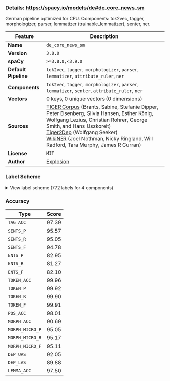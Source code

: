 ### Details: https://spacy.io/models/de#de_core_news_sm

German pipeline optimized for CPU. Components: tok2vec, tagger, morphologizer, parser, lemmatizer (trainable_lemmatizer), senter, ner.

| Feature | Description |
| --- | --- |
| **Name** | `de_core_news_sm` |
| **Version** | `3.8.0` |
| **spaCy** | `>=3.8.0,<3.9.0` |
| **Default Pipeline** | `tok2vec`, `tagger`, `morphologizer`, `parser`, `lemmatizer`, `attribute_ruler`, `ner` |
| **Components** | `tok2vec`, `tagger`, `morphologizer`, `parser`, `lemmatizer`, `senter`, `attribute_ruler`, `ner` |
| **Vectors** | 0 keys, 0 unique vectors (0 dimensions) |
| **Sources** | [TIGER Corpus](https://www.ims.uni-stuttgart.de/forschung/ressourcen/korpora/tiger.html) (Brants, Sabine, Stefanie Dipper, Peter Eisenberg, Silvia Hansen, Esther König, Wolfgang Lezius, Christian Rohrer, George Smith, and Hans Uszkoreit)<br />[Tiger2Dep](https://www.ims.uni-stuttgart.de/forschung/ressourcen/werkzeuge/tiger2dep/) (Wolfgang Seeker)<br />[WikiNER](https://figshare.com/articles/Learning_multilingual_named_entity_recognition_from_Wikipedia/5462500) (Joel Nothman, Nicky Ringland, Will Radford, Tara Murphy, James R Curran) |
| **License** | `MIT` |
| **Author** | [Explosion](https://explosion.ai) |

### Label Scheme

<details>

<summary>View label scheme (772 labels for 4 components)</summary>

| Component | Labels |
| --- | --- |
| **`tagger`** | `$(`, `$,`, `$.`, `ADJA`, `ADJD`, `ADV`, `APPO`, `APPR`, `APPRART`, `APZR`, `ART`, `CARD`, `FM`, `ITJ`, `KOKOM`, `KON`, `KOUI`, `KOUS`, `NE`, `NN`, `NNE`, `PDAT`, `PDS`, `PIAT`, `PIS`, `PPER`, `PPOSAT`, `PPOSS`, `PRELAT`, `PRELS`, `PRF`, `PROAV`, `PTKA`, `PTKANT`, `PTKNEG`, `PTKVZ`, `PTKZU`, `PWAT`, `PWAV`, `PWS`, `TRUNC`, `VAFIN`, `VAIMP`, `VAINF`, `VAPP`, `VMFIN`, `VMINF`, `VMPP`, `VVFIN`, `VVIMP`, `VVINF`, `VVIZU`, `VVPP`, `XY`, `_SP` |
| **`morphologizer`** | `POS=PUNCT`, `Case=Nom\|Gender=Masc\|Number=Sing\|POS=PROPN`, `Mood=Sub\|Number=Sing\|POS=AUX\|Person=3\|Tense=Past\|VerbForm=Fin`, `POS=ADV`, `Case=Nom\|Definite=Ind\|Gender=Masc\|Number=Sing\|POS=DET\|PronType=Art`, `Case=Nom\|Degree=Pos\|Gender=Masc\|Number=Sing\|POS=ADJ`, `Case=Nom\|Gender=Masc\|Number=Sing\|POS=NOUN`, `Case=Nom\|Gender=Masc\|Number=Plur\|POS=NOUN`, `Mood=Ind\|Number=Plur\|POS=VERB\|Person=3\|Tense=Pres\|VerbForm=Fin`, `Case=Acc\|Definite=Def\|Gender=Masc\|Number=Sing\|POS=DET\|PronType=Art`, `Case=Acc\|Gender=Masc\|Number=Sing\|POS=NOUN`, `POS=ADP`, `Mood=Ind\|Number=Sing\|POS=VERB\|Person=3\|Tense=Pres\|VerbForm=Fin`, `Case=Acc\|Degree=Pos\|Gender=Fem\|Number=Sing\|POS=ADJ`, `Case=Acc\|Gender=Fem\|Number=Sing\|POS=NOUN`, `Case=Acc\|Gender=Fem\|Number=Sing\|POS=DET\|Poss=Yes\|PronType=Prs`, `Case=Nom\|Definite=Def\|Gender=Masc\|Number=Sing\|POS=DET\|PronType=Art`, `Mood=Ind\|Number=Sing\|POS=AUX\|Person=3\|Tense=Pres\|VerbForm=Fin`, `Case=Acc\|Definite=Def\|Gender=Neut\|Number=Sing\|POS=DET\|PronType=Art`, `Case=Acc\|Degree=Pos\|Gender=Neut\|Number=Sing\|POS=ADJ`, `Case=Acc\|Gender=Neut\|Number=Sing\|POS=NOUN`, `Case=Dat\|Gender=Neut\|Number=Sing\|POS=PROPN`, `POS=VERB\|VerbForm=Part`, `Case=Dat\|Gender=Fem\|Number=Plur\|POS=NOUN`, `Foreign=Yes\|POS=X`, `Degree=Pos\|POS=ADV`, `Case=Dat\|Gender=Neut\|Number=Sing\|POS=ADP`, `Case=Dat\|Gender=Neut\|Number=Sing\|POS=NOUN`, `Case=Dat\|Degree=Pos\|Gender=Neut\|Number=Sing\|POS=ADJ`, `Case=Dat\|Definite=Def\|Gender=Masc\|Number=Sing\|POS=DET\|PronType=Art`, `Case=Dat\|Degree=Pos\|Gender=Masc\|Number=Sing\|POS=ADJ`, `Case=Dat\|Gender=Masc\|Number=Sing\|POS=NOUN`, `POS=CCONJ`, `POS=SCONJ`, `Case=Acc\|Definite=Ind\|Gender=Neut\|Number=Sing\|POS=DET\|PronType=Art`, `POS=VERB\|VerbForm=Inf`, `Mood=Ind\|Number=Plur\|POS=AUX\|Person=3\|Tense=Pres\|VerbForm=Fin`, `Case=Nom\|Gender=Masc\|Number=Plur\|POS=DET\|Poss=Yes\|PronType=Prs`, `Case=Nom\|Gender=Fem\|Number=Plur\|POS=DET\|PronType=Dem`, `Case=Nom\|Gender=Fem\|Number=Plur\|POS=NOUN`, `Case=Acc\|Definite=Def\|Gender=Fem\|Number=Sing\|POS=DET\|PronType=Art`, `Case=Acc\|Degree=Sup\|Gender=Fem\|Number=Sing\|POS=ADJ`, `Case=Gen\|Definite=Def\|Gender=Fem\|Number=Sing\|POS=DET\|PronType=Art`, `Case=Gen\|Gender=Fem\|Number=Sing\|POS=NOUN`, `Case=Dat\|Gender=Fem\|Number=Sing\|POS=DET\|Poss=Yes\|PronType=Prs`, `Case=Dat\|Gender=Fem\|Number=Sing\|POS=NOUN`, `POS=PART`, `Case=Nom\|Gender=Masc\|Number=Plur\|POS=DET\|PronType=Ind`, `Case=Nom\|Definite=Def\|Gender=Masc\|Number=Plur\|POS=DET\|PronType=Art`, `Case=Dat\|Definite=Def\|Number=Plur\|POS=DET\|PronType=Art`, `Case=Dat\|Number=Plur\|POS=PROPN`, `POS=PRON\|PronType=Ind`, `Case=Dat\|Number=Plur\|POS=PRON\|Person=3\|PronType=Prs\|Reflex=Yes`, `Case=Acc\|Definite=Ind\|Gender=Masc\|Number=Sing\|POS=DET\|PronType=Art`, `Case=Acc\|Gender=Masc\|Number=Sing\|POS=PROPN`, `Case=Dat\|Definite=Ind\|Gender=Fem\|Number=Sing\|POS=DET\|PronType=Art`, `Case=Gen\|Definite=Def\|Gender=Neut\|Number=Sing\|POS=DET\|PronType=Art`, `Case=Gen\|Gender=Neut\|Number=Sing\|POS=NOUN`, `Case=Nom\|Number=Sing\|POS=PROPN`, `Case=Dat\|Definite=Def\|Gender=Masc\|Number=Plur\|POS=DET\|PronType=Art`, `Case=Dat\|Gender=Masc\|Number=Plur\|POS=NOUN`, `POS=NUM`, `Case=Dat\|Gender=Neut\|Number=Plur\|POS=NOUN`, `Mood=Ind\|Number=Plur\|POS=VERB\|Person=3\|Tense=Past\|VerbForm=Fin`, `Case=Dat\|Gender=Masc\|Number=Sing\|POS=ADP`, `Gender=Neut\|POS=NOUN`, `Case=Acc\|Number=Sing\|POS=PROPN`, `Case=Acc\|Number=Plur\|POS=PRON\|Person=3\|PronType=Prs\|Reflex=Yes`, `Case=Nom\|Definite=Def\|Gender=Fem\|Number=Sing\|POS=DET\|PronType=Art`, `Case=Nom\|Gender=Fem\|Number=Sing\|POS=NOUN`, `Case=Gen\|Definite=Def\|Number=Plur\|POS=DET\|PronType=Art`, `Case=Acc\|Gender=Fem\|Number=Plur\|POS=NOUN`, `Mood=Sub\|Number=Sing\|POS=VERB\|Person=3\|Tense=Pres\|VerbForm=Fin`, `Case=Nom\|Gender=Masc\|Number=Sing\|POS=PRON\|Person=3\|PronType=Prs`, `Case=Gen\|Definite=Def\|Gender=Masc\|Number=Sing\|POS=DET\|PronType=Art`, `Case=Gen\|Gender=Masc\|Number=Sing\|POS=NOUN`, `Case=Nom\|Definite=Def\|Number=Plur\|POS=DET\|PronType=Art`, `Case=Nom\|Number=Plur\|POS=NOUN`, `Case=Acc\|Gender=Masc\|Number=Sing\|POS=DET\|Poss=Yes\|PronType=Prs`, `Case=Dat\|Definite=Def\|Gender=Neut\|Number=Sing\|POS=DET\|PronType=Art`, `Case=Nom\|Number=Plur\|POS=PRON\|PronType=Ind`, `Case=Dat\|Gender=Masc\|Number=Sing\|POS=DET\|Poss=Yes\|PronType=Prs`, `Case=Acc\|Definite=Ind\|Gender=Fem\|Number=Sing\|POS=DET\|PronType=Art`, `POS=PROPN`, `Case=Nom\|Number=Sing\|POS=PRON\|Person=1\|PronType=Prs`, `Mood=Ind\|Number=Sing\|POS=VERB\|Person=1\|Tense=Pres\|VerbForm=Fin`, `POS=INTJ`, `Case=Nom\|Gender=Neut\|Number=Sing\|POS=PRON\|PronType=Dem`, `Case=Nom\|Gender=Neut\|Number=Sing\|POS=DET\|Poss=Yes\|PronType=Prs`, `Case=Nom\|Gender=Neut\|Number=Sing\|POS=NOUN`, `Case=Acc\|Number=Sing\|POS=PRON\|Person=3\|PronType=Prs\|Reflex=Yes`, `Case=Nom\|Gender=Neut\|Number=Sing\|POS=PRON\|Person=3\|PronType=Prs`, `Mood=Sub\|Number=Sing\|POS=AUX\|Person=3\|Tense=Pres\|VerbForm=Fin`, `Case=Nom\|Gender=Masc\|Number=Sing\|POS=PRON\|PronType=Rel`, `Case=Acc\|Gender=Masc\|Number=Sing\|POS=PRON\|PronType=Ind`, `Case=Nom\|Definite=Ind\|Gender=Fem\|Number=Sing\|POS=DET\|PronType=Art`, `Case=Nom\|Degree=Pos\|Gender=Fem\|Number=Sing\|POS=ADJ`, `Case=Dat\|Degree=Pos\|Gender=Fem\|Number=Plur\|POS=ADJ`, `Case=Acc\|Gender=Masc\|Number=Plur\|POS=DET\|PronType=Ind`, `Case=Acc\|Gender=Masc\|Number=Plur\|POS=NOUN`, `Case=Nom\|Gender=Masc\|Number=Plur\|POS=PRON\|PronType=Rel`, `Case=Nom\|Gender=Masc\|Number=Sing\|POS=PRON\|PronType=Ind`, `Case=Dat\|Gender=Masc\|Number=Plur\|POS=PRON\|Person=3\|PronType=Prs`, `Case=Nom\|Gender=Neut\|Number=Plur\|POS=NOUN`, `Case=Acc\|Gender=Neut\|Number=Plur\|POS=PRON\|PronType=Rel`, `Case=Dat\|Number=Plur\|POS=PRON\|Person=3\|PronType=Prs`, `Case=Dat\|Gender=Masc\|Number=Sing\|POS=PRON\|PronType=Rel`, `Gender=Masc\|POS=NOUN`, `Mood=Ind\|Number=Sing\|POS=VERB\|Person=3\|Tense=Past\|VerbForm=Fin`, `Case=Nom\|Definite=Def\|Gender=Fem\|Number=Plur\|POS=DET\|PronType=Art`, `Case=Nom\|Gender=Fem\|Number=Sing\|POS=DET\|PronType=Int`, `Case=Gen\|Gender=Masc\|Number=Sing\|POS=PROPN`, `POS=SCONJ\|PronType=Int`, `Case=Acc\|Gender=Fem\|Number=Plur\|POS=DET\|Poss=Yes\|PronType=Prs`, `Case=Dat\|Degree=Pos\|Gender=Masc\|Number=Plur\|POS=ADJ`, `Case=Nom\|Number=Sing\|POS=PRON\|PronType=Ind`, `Case=Gen\|Definite=Def\|Gender=Fem\|Number=Plur\|POS=DET\|PronType=Art`, `Case=Gen\|Gender=Fem\|Number=Plur\|POS=NOUN`, `Case=Dat\|Gender=Masc\|Number=Sing\|POS=PRON\|Person=3\|PronType=Prs`, `Case=Dat\|Definite=Def\|Gender=Fem\|Number=Sing\|POS=DET\|PronType=Art`, `Case=Nom\|Gender=Masc\|Number=Sing\|POS=DET\|PronType=Ind`, `Case=Dat\|Degree=Pos\|Gender=Fem\|Number=Sing\|POS=ADJ`, `Case=Acc\|Gender=Neut\|Number=Sing\|POS=DET\|Poss=Yes\|PronType=Prs`, `Case=Dat\|Gender=Neut\|Number=Sing\|POS=PRON\|PronType=Ind`, `Case=Dat\|Degree=Cmp\|Gender=Fem\|Number=Plur\|POS=ADJ`, `Case=Nom\|Degree=Pos\|Gender=Masc\|Number=Plur\|POS=ADJ`, `Gender=Neut\|POS=PRON\|PronType=Ind`, `Case=Acc\|Gender=Masc\|Number=Sing\|POS=PRON\|Person=3\|PronType=Prs`, `Case=Dat\|Number=Plur\|POS=DET\|Poss=Yes\|PronType=Prs`, `Case=Dat\|Number=Plur\|POS=NOUN`, `Case=Dat\|Gender=Masc\|Number=Sing\|POS=PRON\|PronType=Ind`, `Case=Nom\|Gender=Fem\|Number=Sing\|POS=DET\|Poss=Yes\|PronType=Prs`, `Case=Dat\|Gender=Masc\|Number=Sing\|POS=PROPN`, `Case=Gen\|Gender=Masc\|Number=Sing\|POS=PRON\|PronType=Dem`, `Case=Dat\|Gender=Fem\|Number=Sing\|POS=ADP`, `Case=Acc\|Gender=Fem\|Number=Plur\|POS=DET\|PronType=Int`, `Case=Gen\|Number=Plur\|POS=PROPN`, `Case=Acc\|Gender=Fem\|Number=Plur\|POS=DET\|PronType=Dem`, `Case=Acc\|Gender=Neut\|Number=Plur\|POS=NOUN`, `Case=Acc\|Degree=Pos\|Gender=Masc\|Number=Sing\|POS=ADJ`, `Case=Nom\|Definite=Def\|Gender=Neut\|Number=Plur\|POS=DET\|PronType=Art`, `Case=Gen\|Gender=Neut\|Number=Sing\|POS=DET\|Poss=Yes\|PronType=Prs`, `Degree=Cmp\|POS=ADV`, `Case=Nom\|Gender=Neut\|Number=Plur\|POS=PRON\|PronType=Dem`, `Case=Gen\|Definite=Ind\|Gender=Neut\|Number=Sing\|POS=DET\|PronType=Art`, `Case=Acc\|Gender=Neut\|Number=Sing\|POS=ADP`, `Case=Dat\|Number=Plur\|POS=PRON\|Person=1\|PronType=Prs`, `Case=Acc\|Gender=Neut\|Number=Sing\|POS=PRON\|PronType=Int`, `Case=Dat\|Definite=Ind\|Gender=Neut\|Number=Sing\|POS=DET\|PronType=Art`, `Mood=Ind\|Number=Plur\|POS=AUX\|Person=3\|Tense=Past\|VerbForm=Fin`, `Case=Gen\|Definite=Def\|Gender=Masc\|Number=Plur\|POS=DET\|PronType=Art`, `Case=Gen\|Gender=Masc\|Number=Plur\|POS=NOUN`, `Case=Acc\|Gender=Neut\|Number=Sing\|POS=PRON\|Person=3\|PronType=Prs`, `Case=Acc\|Degree=Sup\|Gender=Masc\|Number=Sing\|POS=ADJ`, `Case=Nom\|Number=Plur\|POS=PRON\|Person=3\|PronType=Prs`, `Case=Gen\|Gender=Masc\|Number=Plur\|POS=DET\|Poss=Yes\|PronType=Prs`, `Mood=Ind\|Number=Sing\|POS=AUX\|Person=3\|Tense=Past\|VerbForm=Fin`, `Case=Gen\|Number=Sing\|POS=PROPN`, `Case=Nom\|Definite=Def\|Gender=Neut\|Number=Sing\|POS=DET\|PronType=Art`, `Case=Nom\|Degree=Pos\|Gender=Neut\|Number=Sing\|POS=ADJ`, `Case=Dat\|Gender=Fem\|Number=Plur\|POS=PRON\|PronType=Rel`, `Case=Acc\|Degree=Pos\|Gender=Masc\|Number=Plur\|POS=ADJ`, `Case=Nom\|Gender=Fem\|Number=Plur\|POS=DET\|PronType=Ind`, `Case=Gen\|Gender=Neut\|Number=Sing\|POS=PROPN`, `Case=Gen\|Gender=Masc\|Number=Sing\|POS=DET\|PronType=Rel`, `Case=Nom\|Gender=Neut\|Number=Sing\|POS=PRON\|PronType=Int`, `Case=Acc\|Gender=Neut\|Number=Sing\|POS=DET\|PronType=Ind`, `Case=Gen\|Definite=Ind\|Gender=Masc\|Number=Sing\|POS=DET\|PronType=Art`, `POS=X`, `Case=Dat\|Degree=Sup\|Gender=Fem\|Number=Sing\|POS=ADJ`, `Case=Gen\|Number=Plur\|POS=NOUN`, `Case=Gen\|Degree=Pos\|Gender=Masc\|Number=Sing\|POS=ADJ`, `Case=Gen\|Number=Plur\|POS=DET\|Poss=Yes\|PronType=Prs`, `Case=Acc\|Number=Plur\|POS=PRON\|PronType=Rel`, `Case=Nom\|Degree=Pos\|Gender=Fem\|Number=Plur\|POS=ADJ`, `Case=Gen\|Degree=Pos\|Gender=Fem\|Number=Sing\|POS=ADJ`, `Case=Gen\|Definite=Def\|Gender=Neut\|Number=Plur\|POS=DET\|PronType=Art`, `Case=Gen\|Degree=Pos\|Gender=Neut\|Number=Plur\|POS=ADJ`, `Case=Gen\|Gender=Neut\|Number=Plur\|POS=NOUN`, `Case=Nom\|Gender=Fem\|Number=Plur\|POS=PRON\|PronType=Ind`, `Mood=Sub\|Number=Plur\|POS=AUX\|Person=3\|Tense=Past\|VerbForm=Fin`, `Case=Nom\|Degree=Pos\|Number=Plur\|POS=ADJ`, `Case=Nom\|Number=Plur\|POS=PRON\|PronType=Rel`, `Case=Nom\|Gender=Fem\|Number=Sing\|POS=PRON\|PronType=Rel`, `Case=Acc\|Degree=Pos\|Gender=Neut\|Number=Plur\|POS=ADJ`, `Case=Dat\|Degree=Pos\|Gender=Neut\|Number=Plur\|POS=ADJ`, `Case=Acc\|Definite=Def\|Gender=Neut\|Number=Plur\|POS=DET\|PronType=Art`, `Case=Acc\|Degree=Sup\|Gender=Neut\|Number=Plur\|POS=ADJ`, `Case=Nom\|Degree=Sup\|Gender=Masc\|Number=Sing\|POS=ADJ`, `POS=SPACE`, `Case=Nom\|Gender=Fem\|Number=Plur\|POS=PRON\|PronType=Rel`, `POS=DET\|PronType=Ind`, `Case=Gen\|Degree=Pos\|Gender=Fem\|Number=Plur\|POS=ADJ`, `Case=Nom\|Gender=Masc\|Number=Plur\|POS=PRON\|Person=3\|PronType=Prs`, `Case=Acc\|Gender=Masc\|Number=Sing\|POS=DET\|PronType=Dem`, `Case=Dat\|Gender=Fem\|Number=Plur\|POS=DET\|Poss=Yes\|PronType=Prs`, `Case=Acc\|Gender=Neut\|Number=Sing\|POS=PROPN`, `Case=Nom\|Gender=Fem\|Number=Sing\|POS=PROPN`, `Case=Acc\|Definite=Def\|Gender=Masc\|Number=Plur\|POS=DET\|PronType=Art`, `Case=Dat\|Definite=Def\|Gender=Neut\|Number=Plur\|POS=DET\|PronType=Art`, `Case=Nom\|Gender=Neut\|Number=Plur\|POS=DET\|PronType=Ind`, `Case=Dat\|Number=Sing\|POS=DET\|Poss=Yes\|PronType=Prs`, `Case=Dat\|Number=Sing\|POS=NOUN`, `Case=Nom\|Definite=Ind\|Gender=Neut\|Number=Sing\|POS=DET\|PronType=Art`, `Degree=Pos\|POS=ADJ`, `Case=Acc\|Gender=Fem\|Number=Sing\|POS=PROPN`, `Case=Acc\|Degree=Pos\|Number=Plur\|POS=ADJ`, `Case=Acc\|Number=Plur\|POS=NOUN`, `Case=Dat\|Number=Plur\|POS=PRON\|PronType=Rel`, `Case=Acc\|Gender=Neut\|Number=Sing\|POS=PRON\|PronType=Dem`, `Mood=Sub\|Number=Sing\|POS=VERB\|Person=1\|Tense=Past\|VerbForm=Fin`, `Case=Acc\|Number=Plur\|POS=PRON\|Person=3\|PronType=Prs`, `Case=Nom\|Degree=Pos\|Gender=Neut\|Number=Plur\|POS=ADJ`, `Case=Acc\|Gender=Neut\|Number=Sing\|POS=PRON\|PronType=Rel`, `Case=Nom\|Gender=Neut\|Number=Plur\|POS=PRON\|PronType=Rel`, `POS=AUX\|VerbForm=Inf`, `Case=Acc\|Gender=Neut\|Number=Plur\|POS=DET\|PronType=Dem`, `Case=Nom\|Gender=Fem\|Number=Sing\|POS=PRON\|Person=3\|PronType=Prs`, `Mood=Ind\|Number=Plur\|POS=VERB\|Person=1\|Tense=Pres\|VerbForm=Fin`, `Case=Nom\|Number=Plur\|POS=PRON\|Person=1\|PronType=Prs`, `Case=Acc\|Gender=Fem\|Number=Plur\|POS=DET\|PronType=Ind`, `Case=Nom\|Gender=Fem\|Number=Plur\|POS=PRON\|Person=3\|PronType=Prs`, `Case=Acc\|POS=PRON\|Person=3\|PronType=Prs`, `Case=Gen\|Gender=Fem\|Number=Sing\|POS=DET\|Poss=Yes\|PronType=Prs`, `Case=Acc\|Definite=Def\|Gender=Fem\|Number=Plur\|POS=DET\|PronType=Art`, `Case=Dat\|Gender=Fem\|Number=Sing\|POS=PROPN`, `Case=Gen\|Degree=Pos\|Gender=Neut\|Number=Sing\|POS=ADJ`, `Case=Acc\|Gender=Fem\|Number=Sing\|POS=DET\|PronType=Ind`, `Case=Acc\|Degree=Pos\|Gender=Fem\|Number=Plur\|POS=ADJ`, `Case=Nom\|Gender=Neut\|Number=Sing\|POS=PRON\|PronType=Rel`, `Case=Gen\|Definite=Ind\|Gender=Fem\|Number=Sing\|POS=DET\|PronType=Art`, `Case=Nom\|Gender=Fem\|Number=Sing\|POS=DET\|PronType=Dem`, `Case=Dat\|Gender=Neut\|Number=Sing\|POS=DET\|Poss=Yes\|PronType=Prs`, `Mood=Sub\|Number=Plur\|POS=AUX\|Person=3\|Tense=Pres\|VerbForm=Fin`, `POS=ADV\|PronType=Int`, `Case=Nom\|Gender=Masc\|Number=Sing\|POS=PRON\|PronType=Int`, `Case=Dat\|Gender=Masc\|Number=Sing\|POS=PRON\|PronType=Int`, `POS=AUX\|VerbForm=Part`, `Case=Dat\|Gender=Neut\|Number=Plur\|POS=DET\|PronType=Ind`, `Case=Dat\|Number=Plur\|POS=PRON\|PronType=Ind`, `Case=Nom\|Number=Plur\|POS=DET\|PronType=Dem`, `Case=Dat\|Gender=Neut\|Number=Sing\|POS=DET\|PronType=Dem`, `Case=Dat\|Definite=Def\|Gender=Fem\|Number=Plur\|POS=DET\|PronType=Art`, `Case=Gen\|Gender=Fem\|Number=Sing\|POS=PROPN`, `Case=Dat\|Number=Sing\|POS=PRON\|Person=3\|PronType=Prs\|Reflex=Yes`, `Case=Acc\|Number=Plur\|POS=PRON\|Person=1\|PronType=Prs`, `Case=Acc\|Degree=Cmp\|Gender=Fem\|Number=Sing\|POS=ADJ`, `Case=Gen\|Gender=Masc\|Number=Sing\|POS=DET\|PronType=Dem`, `Mood=Ind\|Number=Plur\|POS=AUX\|Person=1\|Tense=Pres\|VerbForm=Fin`, `Case=Dat\|Gender=Fem\|Number=Plur\|POS=DET\|PronType=Dem`, `Case=Nom\|Gender=Neut\|Number=Sing\|POS=DET\|PronType=Ind`, `Case=Dat\|Number=Sing\|POS=PRON\|Person=1\|PronType=Prs\|Reflex=Yes`, `Case=Acc\|Number=Sing\|POS=PRON\|Person=1\|PronType=Prs`, `Case=Dat\|Degree=Pos\|Number=Plur\|POS=ADJ`, `Case=Dat\|Number=Sing\|POS=PRON\|Person=1\|PronType=Prs`, `Case=Nom\|Gender=Neut\|Number=Sing\|POS=PRON\|PronType=Ind`, `Case=Nom\|Gender=Neut\|Number=Sing\|POS=PROPN`, `Case=Nom\|Number=Plur\|POS=DET\|PronType=Ind`, `Degree=Sup\|POS=ADV`, `Case=Dat\|Gender=Masc\|Number=Plur\|POS=PRON\|PronType=Rel`, `Case=Nom\|Gender=Fem\|Number=Sing\|POS=PRON\|PronType=Ind`, `Case=Acc\|Gender=Fem\|Number=Plur\|POS=PRON\|PronType=Rel`, `Case=Nom\|Number=Sing\|POS=NOUN`, `Case=Acc\|Definite=Def\|Number=Plur\|POS=DET\|PronType=Art`, `Case=Gen\|Number=Sing\|POS=NOUN`, `Case=Nom\|Gender=Fem\|Number=Sing\|POS=DET\|PronType=Ind`, `Case=Nom\|Degree=Cmp\|Gender=Fem\|Number=Sing\|POS=ADJ`, `Case=Dat\|Gender=Fem\|Number=Sing\|POS=PRON\|Person=3\|PronType=Prs`, `Case=Acc\|Gender=Masc\|Number=Plur\|POS=DET\|Poss=Yes\|PronType=Prs`, `Case=Gen\|Degree=Cmp\|Gender=Masc\|Number=Sing\|POS=ADJ`, `Case=Nom\|Number=Plur\|POS=PRON\|PronType=Dem`, `Case=Nom\|Gender=Fem\|Number=Sing\|POS=PRON\|PronType=Dem`, `Case=Acc\|Gender=Masc\|Number=Sing\|POS=DET\|PronType=Ind`, `Case=Acc\|Number=Plur\|POS=PRON\|PronType=Ind`, `Case=Dat\|Number=Plur\|POS=DET\|PronType=Ind`, `Mood=Sub\|Number=Sing\|POS=VERB\|Person=3\|Tense=Past\|VerbForm=Fin`, `Case=Dat\|Gender=Neut\|Number=Sing\|POS=PRON\|PronType=Rel`, `Definite=Ind\|Gender=Neut\|Number=Sing\|POS=DET\|PronType=Art`, `Case=Dat\|Gender=Neut\|Number=Plur\|POS=DET\|Poss=Yes\|PronType=Prs`, `Case=Dat\|Gender=Fem\|Number=Sing\|POS=DET\|PronType=Ind`, `Case=Acc\|Degree=Cmp\|Gender=Masc\|Number=Plur\|POS=ADJ`, `Gender=Fem\|POS=NOUN`, `Case=Gen\|Degree=Sup\|Gender=Fem\|Number=Plur\|POS=ADJ`, `Case=Dat\|Degree=Cmp\|Gender=Fem\|Number=Sing\|POS=ADJ`, `Case=Dat\|Definite=Ind\|Gender=Masc\|Number=Sing\|POS=DET\|PronType=Art`, `Case=Nom\|Gender=Masc\|Number=Sing\|POS=DET\|Poss=Yes\|PronType=Prs`, `Case=Dat\|Degree=Sup\|Gender=Masc\|Number=Sing\|POS=ADJ`, `Case=Gen\|Gender=Masc\|Number=Plur\|POS=DET\|PronType=Dem`, `Case=Gen\|Gender=Fem\|Number=Sing\|POS=DET\|PronType=Ind`, `Case=Acc\|Gender=Neut\|Number=Plur\|POS=DET\|PronType=Ind`, `Case=Nom\|Gender=Masc\|Number=Plur\|POS=PRON\|PronType=Dem`, `Case=Gen\|Gender=Neut\|Number=Plur\|POS=DET\|PronType=Ind`, `Case=Nom\|Degree=Sup\|Gender=Masc\|Number=Plur\|POS=ADJ`, `Case=Acc\|Gender=Fem\|Number=Sing\|POS=PRON\|PronType=Rel`, `Case=Nom\|Degree=Cmp\|Number=Plur\|POS=ADJ`, `Case=Gen\|Gender=Fem\|Number=Sing\|POS=DET\|PronType=Rel`, `Case=Dat\|Gender=Fem\|Number=Plur\|POS=PROPN`, `Case=Dat\|Number=Sing\|POS=PROPN`, `Case=Gen\|Degree=Pos\|Gender=Masc\|Number=Plur\|POS=ADJ`, `Case=Dat\|Gender=Masc\|Number=Plur\|POS=DET\|PronType=Ind`, `Case=Dat\|Gender=Masc\|Number=Sing\|POS=DET\|PronType=Dem`, `Case=Dat\|Gender=Neut\|Number=Plur\|POS=PRON\|PronType=Rel`, `Case=Nom\|Gender=Neut\|Number=Sing\|POS=DET\|PronType=Dem`, `Case=Acc\|Gender=Neut\|Number=Sing\|POS=PRON\|PronType=Ind`, `Case=Nom\|Number=Plur\|POS=PROPN`, `Mood=Sub\|Number=Plur\|POS=VERB\|Person=3\|Tense=Past\|VerbForm=Fin`, `Case=Acc\|Number=Plur\|POS=PRON\|Person=1\|PronType=Prs\|Reflex=Yes`, `Case=Gen\|Gender=Fem\|Number=Plur\|POS=PRON\|PronType=Rel`, `Case=Gen\|Gender=Masc\|Number=Plur\|POS=DET\|PronType=Rel`, `Case=Gen\|Gender=Neut\|Number=Plur\|POS=DET\|Poss=Yes\|PronType=Prs`, `Case=Gen\|Number=Plur\|POS=DET\|PronType=Rel`, `Case=Dat\|Degree=Sup\|Gender=Fem\|Number=Plur\|POS=ADJ`, `Case=Nom\|Gender=Neut\|Number=Plur\|POS=DET\|PronType=Dem`, `Case=Nom\|Degree=Cmp\|Gender=Neut\|Number=Plur\|POS=ADJ`, `Case=Nom\|Gender=Fem\|Number=Plur\|POS=PROPN`, `Case=Dat\|Gender=Fem\|Number=Plur\|POS=DET\|PronType=Ind`, `Case=Nom\|Degree=Sup\|Gender=Fem\|Number=Sing\|POS=ADJ`, `Case=Gen\|Degree=Pos\|Number=Plur\|POS=ADJ`, `Case=Acc\|Gender=Fem\|Number=Sing\|POS=PRON\|Person=3\|PronType=Prs`, `Case=Acc\|Gender=Fem\|Number=Sing\|POS=DET\|PronType=Dem`, `Case=Gen\|Gender=Fem\|Number=Sing\|POS=DET\|PronType=Dem`, `Case=Dat\|Gender=Fem\|Number=Plur\|POS=PRON\|PronType=Ind`, `Case=Nom\|Degree=Cmp\|Gender=Fem\|Number=Plur\|POS=ADJ`, `Case=Dat\|Number=Plur\|POS=PRON\|PronType=Dem`, `Case=Nom\|Gender=Masc\|Number=Sing\|POS=PRON\|PronType=Dem`, `Case=Acc\|Degree=Cmp\|Gender=Masc\|Number=Sing\|POS=ADJ`, `Case=Acc\|Number=Plur\|POS=DET\|PronType=Dem`, `Case=Nom\|Gender=Fem\|Number=Plur\|POS=DET\|Poss=Yes\|PronType=Prs`, `Case=Acc\|Gender=Masc\|Number=Plur\|POS=PRON\|Person=3\|PronType=Prs`, `Case=Dat\|Gender=Fem\|Number=Sing\|POS=PRON\|PronType=Rel`, `Gender=Masc\|Number=Sing\|POS=NOUN`, `Case=Gen\|Gender=Neut\|Number=Sing\|POS=DET\|PronType=Dem`, `Case=Gen\|Gender=Masc\|Number=Sing\|POS=DET\|Poss=Yes\|PronType=Prs`, `Case=Nom\|Definite=Ind\|Number=Sing\|POS=DET\|PronType=Art`, `Case=Acc\|Number=Plur\|POS=PRON\|Poss=Yes\|PronType=Prs`, `Mood=Ind\|Number=Sing\|POS=AUX\|Person=1\|Tense=Pres\|VerbForm=Fin`, `Case=Dat\|Gender=Fem\|Number=Sing\|POS=DET\|PronType=Int`, `Case=Nom\|Gender=Masc\|Number=Sing\|POS=DET\|PronType=Dem`, `Gender=Fem\|Number=Sing\|POS=DET\|Poss=Yes\|PronType=Prs`, `Gender=Fem\|Number=Sing\|POS=NOUN`, `Case=Gen\|Gender=Fem\|Number=Plur\|POS=DET\|Poss=Yes\|PronType=Prs`, `Case=Gen\|Gender=Fem\|Number=Plur\|POS=PRON\|PronType=Dem`, `Case=Acc\|Gender=Fem\|Number=Plur\|POS=PRON\|Person=3\|PronType=Prs`, `Case=Gen\|Gender=Fem\|Number=Sing\|POS=DET\|PronType=Int`, `Case=Dat\|Gender=Fem\|Number=Sing\|POS=DET\|PronType=Dem`, `Case=Dat\|Gender=Masc\|Number=Sing\|POS=DET\|PronType=Ind`, `Case=Acc\|Gender=Neut\|Number=Plur\|POS=DET\|Poss=Yes\|PronType=Prs`, `Case=Nom\|Gender=Fem\|Number=Sing\|POS=DET\|PronType=Rel`, `Case=Gen\|Gender=Fem\|Number=Plur\|POS=DET\|PronType=Ind`, `Case=Dat\|Gender=Fem\|Number=Plur\|POS=PRON\|Person=3\|PronType=Prs`, `Case=Acc\|Degree=Cmp\|Number=Plur\|POS=ADJ`, `Case=Gen\|Number=Plur\|POS=PRON\|PronType=Dem`, `Case=Nom\|Gender=Neut\|Number=Plur\|POS=PRON\|Person=3\|PronType=Prs`, `Case=Acc\|Gender=Fem\|Number=Sing\|POS=PRON\|PronType=Ind`, `Case=Acc\|Degree=Sup\|Gender=Neut\|Number=Sing\|POS=ADJ`, `Case=Acc\|Degree=Cmp\|Gender=Fem\|Number=Plur\|POS=ADJ`, `Case=Dat\|Gender=Neut\|Number=Plur\|POS=DET\|PronType=Dem`, `Case=Acc\|Gender=Masc\|Number=Plur\|POS=PRON\|PronType=Ind`, `Case=Nom\|Gender=Masc\|Number=Plur\|POS=PRON\|PronType=Ind`, `Mood=Sub\|Number=Sing\|POS=AUX\|Person=1\|Tense=Past\|VerbForm=Fin`, `Case=Nom\|Gender=Fem\|Number=Plur\|POS=PRON\|PronType=Dem`, `Gender=Masc\|Number=Plur\|POS=NOUN`, `Case=Nom\|Degree=Cmp\|Gender=Neut\|Number=Sing\|POS=ADJ`, `Gender=Neut\|POS=PROPN`, `Case=Acc\|Gender=Neut\|Number=Plur\|POS=PROPN`, `Case=Gen\|Degree=Sup\|Gender=Neut\|Number=Plur\|POS=ADJ`, `Case=Dat\|Degree=Sup\|Gender=Neut\|Number=Plur\|POS=ADJ`, `Degree=Pos\|Gender=Fem\|Number=Sing\|POS=ADJ`, `Case=Dat\|Gender=Neut\|Number=Plur\|POS=PRON\|Person=3\|PronType=Prs`, `Gender=Masc\|POS=PROPN`, `Case=Dat\|Gender=Masc\|Number=Sing\|POS=PRON\|PronType=Dem`, `Case=Nom\|POS=PROPN`, `Case=Acc\|Gender=Masc\|Number=Plur\|POS=DET\|PronType=Dem`, `Case=Nom\|Gender=Neut\|Number=Plur\|POS=PRON\|PronType=Ind`, `Case=Gen\|Gender=Neut\|Number=Plur\|POS=DET\|PronType=Dem`, `Case=Gen\|Gender=Masc\|Number=Plur\|POS=PRON\|PronType=Dem`, `Case=Acc\|Gender=Neut\|Number=Plur\|POS=PRON\|Person=3\|PronType=Prs`, `Case=Dat\|Gender=Masc\|Number=Plur\|POS=DET\|PronType=Dem`, `Case=Dat\|Gender=Masc\|Number=Plur\|POS=DET\|Poss=Yes\|PronType=Prs`, `Case=Gen\|Gender=Masc\|Number=Plur\|POS=DET\|PronType=Ind`, `Case=Acc\|Gender=Masc\|Number=Plur\|POS=PRON\|PronType=Rel`, `Case=Acc\|Gender=Neut\|Number=Plur\|POS=DET\|PronType=Int`, `Definite=Def\|Gender=Fem\|Number=Sing\|POS=DET\|PronType=Art`, `Case=Acc\|Gender=Neut\|Number=Sing\|POS=DET\|PronType=Dem`, `Case=Gen\|Degree=Cmp\|Gender=Masc\|Number=Plur\|POS=ADJ`, `Case=Gen\|Gender=Fem\|Number=Sing\|POS=PRON\|PronType=Dem`, `Case=Dat\|Number=Sing\|POS=PRON\|Person=3\|PronType=Prs`, `Case=Gen\|Degree=Sup\|Gender=Masc\|Number=Plur\|POS=ADJ`, `Case=Acc\|Gender=Fem\|Number=Sing\|POS=PRON\|Person=1\|PronType=Prs`, `Case=Gen\|Gender=Neut\|Number=Sing\|POS=DET\|PronType=Rel`, `Case=Acc\|Gender=Fem\|Number=Plur\|POS=PROPN`, `Case=Acc\|Number=Plur\|POS=PROPN`, `Case=Nom\|Gender=Neut\|Number=Plur\|POS=DET\|Poss=Yes\|PronType=Prs`, `Case=Acc\|Number=Plur\|POS=DET\|PronType=Ind`, `Case=Dat\|Definite=Ind\|Number=Sing\|POS=DET\|PronType=Art`, `Case=Dat\|Number=Sing\|POS=PRON\|PronType=Rel`, `Case=Gen\|Degree=Cmp\|Gender=Neut\|Number=Plur\|POS=ADJ`, `Case=Dat\|Number=Sing\|POS=ADP`, `Case=Gen\|Gender=Fem\|Number=Plur\|POS=DET\|PronType=Rel`, `Mood=Imp\|Number=Sing\|POS=VERB\|Person=2`, `Case=Nom\|Degree=Cmp\|Gender=Masc\|Number=Plur\|POS=ADJ`, `Case=Nom\|Degree=Cmp\|Gender=Masc\|Number=Sing\|POS=ADJ`, `Case=Gen\|Gender=Fem\|Number=Plur\|POS=PROPN`, `Case=Acc\|Gender=Masc\|POS=NOUN`, `Case=Dat\|Degree=Sup\|Gender=Neut\|Number=Sing\|POS=ADJ`, `Case=Dat\|Gender=Fem\|Number=Sing\|POS=PRON\|PronType=Ind`, `Case=Dat\|Degree=Cmp\|Gender=Neut\|Number=Sing\|POS=ADJ`, `Case=Gen\|Gender=Neut\|Number=Sing\|POS=PRON\|PronType=Ind`, `Case=Acc\|Degree=Sup\|Gender=Fem\|Number=Plur\|POS=ADJ`, `Case=Acc\|Degree=Cmp\|Gender=Neut\|Number=Sing\|POS=ADJ`, `Case=Gen\|Degree=Sup\|Gender=Masc\|Number=Sing\|POS=ADJ`, `Case=Gen\|Degree=Sup\|Gender=Neut\|Number=Sing\|POS=ADJ`, `Gender=Neut\|Number=Sing\|POS=NOUN`, `POS=NOUN`, `Case=Dat\|Gender=Neut\|Number=Sing\|POS=DET\|PronType=Int`, `Case=Nom\|Gender=Fem\|Number=Sing\|POS=PRON\|Person=1\|PronType=Prs`, `Case=Nom\|Gender=Masc\|Number=Plur\|POS=DET\|PronType=Dem`, `Case=Gen\|Number=Sing\|POS=DET\|PronType=Rel`, `Case=Gen\|Gender=Fem\|Number=Plur\|POS=DET\|PronType=Dem`, `Case=Dat\|POS=PROPN`, `Case=Gen\|Definite=Def\|POS=DET\|PronType=Art`, `Case=Gen\|POS=PROPN`, `Case=Acc\|Number=Sing\|POS=NOUN`, `Case=Gen\|Degree=Sup\|Gender=Fem\|Number=Sing\|POS=ADJ`, `Case=Dat\|Degree=Cmp\|Gender=Masc\|Number=Sing\|POS=ADJ`, `Mood=Imp\|Number=Plur\|POS=VERB\|Person=2`, `Case=Dat\|Degree=Cmp\|Gender=Masc\|Number=Plur\|POS=ADJ`, `Case=Dat\|Number=Plur\|POS=PRON\|Person=1\|PronType=Prs\|Reflex=Yes`, `Case=Nom\|Gender=Masc\|Number=Sing\|POS=PRON\|Person=1\|PronType=Prs`, `Case=Acc\|Gender=Masc\|Number=Sing\|POS=PRON\|PronType=Rel`, `Case=Nom\|Gender=Masc\|Number=Plur\|POS=PRON\|Person=1\|PronType=Prs`, `Case=Gen\|Gender=Neut\|Number=Sing\|POS=PRON\|PronType=Dem`, `Case=Gen\|Gender=Fem\|Number=Sing\|POS=PRON\|Person=3\|PronType=Prs`, `Case=Gen\|Degree=Cmp\|Gender=Fem\|Number=Sing\|POS=ADJ`, `Case=Nom\|Gender=Masc\|Number=Sing\|POS=DET\|PronType=Int`, `Case=Gen\|POS=PRON\|PronType=Dem`, `Definite=Ind\|POS=DET\|PronType=Art`, `Mood=Ind\|Number=Sing\|POS=AUX\|Person=1\|Tense=Past\|VerbForm=Fin`, `Case=Nom\|Degree=Sup\|Gender=Neut\|Number=Plur\|POS=ADJ`, `Case=Acc\|Gender=Masc\|Number=Sing\|POS=DET\|PronType=Int`, `Case=Dat\|POS=PRON\|PronType=Dem`, `Gender=Masc\|Number=Sing\|POS=PROPN`, `Case=Gen\|Degree=Cmp\|Gender=Neut\|Number=Sing\|POS=ADJ`, `Case=Acc\|Gender=Neut\|Number=Sing\|POS=PRON\|Poss=Yes\|PronType=Prs`, `Case=Acc\|Gender=Fem\|Number=Sing\|POS=PRON\|PronType=Dem`, `Gender=Neut\|Number=Sing\|POS=PROPN`, `Case=Dat\|Gender=Neut\|Number=Sing\|POS=PRON\|PronType=Dem`, `Case=Dat\|Number=Sing\|POS=PRON\|PronType=Dem`, `Case=Dat\|Gender=Neut\|Number=Sing\|POS=PRON\|Person=3\|PronType=Prs`, `Case=Dat\|Degree=Cmp\|Number=Sing\|POS=ADJ`, `Case=Dat\|Degree=Pos\|Number=Sing\|POS=ADJ`, `POS=DET\|Poss=Yes\|PronType=Prs`, `Case=Gen\|Number=Sing\|POS=PRON\|PronType=Dem`, `Gender=Fem\|Number=Sing\|POS=PROPN`, `Case=Nom\|Degree=Sup\|Gender=Neut\|Number=Sing\|POS=ADJ`, `Mood=Ind\|Number=Plur\|POS=AUX\|Person=1\|Tense=Past\|VerbForm=Fin`, `Case=Nom\|Gender=Masc\|Number=Plur\|POS=PROPN`, `Case=Nom\|Degree=Sup\|Gender=Fem\|Number=Plur\|POS=ADJ`, `Case=Nom\|Number=Sing\|POS=PRON\|Person=2\|PronType=Prs`, `Mood=Ind\|Number=Sing\|POS=VERB\|Person=2\|Tense=Pres\|VerbForm=Fin`, `Case=Acc\|Number=Plur\|POS=PRON\|PronType=Dem`, `Case=Nom\|POS=PRON\|Person=3\|PronType=Prs`, `Mood=Ind\|Number=Sing\|POS=AUX\|Person=2\|Tense=Pres\|VerbForm=Fin`, `Case=Nom\|Gender=Fem\|Number=Sing\|POS=PRON\|Person=2\|PronType=Prs`, `Case=Dat\|Number=Sing\|POS=PRON\|Person=2\|PronType=Prs`, `Case=Acc\|Number=Sing\|POS=PRON\|Person=2\|PronType=Prs`, `Case=Nom\|Number=Sing\|POS=PRON\|PronType=Int`, `Mood=Sub\|Number=Sing\|POS=AUX\|Person=1\|Tense=Pres\|VerbForm=Fin`, `Mood=Ind\|Number=Sing\|POS=VERB\|Person=1\|Tense=Past\|VerbForm=Fin`, `Mood=Ind\|Number=Plur\|POS=VERB\|Person=1\|Tense=Past\|VerbForm=Fin`, `Case=Nom\|Gender=Masc\|Number=Plur\|POS=PRON\|PronType=Int`, `Case=Dat\|Gender=Masc\|Number=Plur\|POS=PRON\|PronType=Ind`, `Case=Nom\|Number=Sing\|POS=DET\|Poss=Yes\|PronType=Prs`, `Case=Gen\|Gender=Neut\|Number=Plur\|POS=DET\|PronType=Rel`, `Case=Acc\|Gender=Neut\|Number=Sing\|POS=DET\|PronType=Int`, `Case=Acc\|Gender=Fem\|Number=Plur\|POS=PRON\|PronType=Ind`, `Case=Dat\|Degree=Sup\|Gender=Masc\|Number=Plur\|POS=ADJ`, `Case=Acc\|Number=Plur\|POS=DET\|Poss=Yes\|PronType=Prs`, `Case=Dat\|Gender=Masc\|Number=Sing\|POS=PRON\|Person=1\|PronType=Prs`, `Case=Dat\|Gender=Neut\|Number=Plur\|POS=PRON\|PronType=Ind`, `Case=Dat\|Gender=Fem\|Number=Plur\|POS=PRON\|PronType=Dem`, `Case=Gen\|Number=Plur\|POS=DET\|PronType=Ind`, `Case=Gen\|Gender=Masc\|Number=Sing\|POS=DET\|PronType=Ind`, `Case=Dat\|Gender=Fem\|Number=Sing\|POS=PRON\|PronType=Dem`, `Case=Dat\|Gender=Neut\|Number=Sing\|POS=DET\|PronType=Ind`, `Case=Gen\|Degree=Cmp\|Gender=Fem\|Number=Plur\|POS=ADJ`, `Case=Acc\|Degree=Cmp\|Gender=Neut\|Number=Plur\|POS=ADJ`, `Case=Acc\|Gender=Masc\|Number=Sing\|POS=PRON\|PronType=Dem`, `Case=Dat\|Gender=Masc\|Number=Sing\|POS=DET\|PronType=Int`, `Case=Nom\|Number=Plur\|POS=DET\|Poss=Yes\|PronType=Prs`, `Case=Acc\|Number=Sing\|POS=PRON\|PronType=Ind`, `Definite=Ind\|Gender=Fem\|Number=Sing\|POS=DET\|PronType=Art`, `Mood=Sub\|Number=Plur\|POS=VERB\|Person=3\|Tense=Pres\|VerbForm=Fin`, `Case=Gen\|Number=Plur\|POS=DET\|PronType=Dem`, `Gender=Neut\|POS=DET\|PronType=Ind`, `Case=Dat\|Number=Sing\|POS=PRON\|PronType=Ind`, `Case=Nom\|Number=Plur\|POS=PRON\|Person=2\|PronType=Prs`, `Mood=Ind\|Number=Plur\|POS=AUX\|Person=2\|Tense=Pres\|VerbForm=Fin`, `Mood=Ind\|Number=Plur\|POS=VERB\|Person=2\|Tense=Pres\|VerbForm=Fin`, `Case=Dat\|Number=Plur\|POS=PRON\|Person=2\|PronType=Prs`, _(truncated: full list in pipeline meta)_ |
| **`parser`** | `ROOT`, `ac`, `adc`, `ag`, `ams`, `app`, `avc`, `cc`, `cd`, `cj`, `cm`, `cp`, `cvc`, `da`, `dep`, `dm`, `ep`, `ju`, `mnr`, `mo`, `ng`, `nk`, `nmc`, `oa`, `oc`, `og`, `op`, `par`, `pd`, `pg`, `ph`, `pm`, `pnc`, `punct`, `rc`, `re`, `rs`, `sb`, `sbp`, `svp`, `uc`, `vo` |
| **`ner`** | `LOC`, `MISC`, `ORG`, `PER` |

</details>

### Accuracy

| Type | Score |
| --- | --- |
| `TAG_ACC` | 97.39 |
| `SENTS_P` | 95.57 |
| `SENTS_R` | 95.05 |
| `SENTS_F` | 94.78 |
| `ENTS_P` | 82.95 |
| `ENTS_R` | 81.27 |
| `ENTS_F` | 82.10 |
| `TOKEN_ACC` | 99.96 |
| `TOKEN_P` | 99.92 |
| `TOKEN_R` | 99.90 |
| `TOKEN_F` | 99.91 |
| `POS_ACC` | 98.01 |
| `MORPH_ACC` | 90.69 |
| `MORPH_MICRO_P` | 95.05 |
| `MORPH_MICRO_R` | 95.17 |
| `MORPH_MICRO_F` | 95.11 |
| `DEP_UAS` | 92.05 |
| `DEP_LAS` | 89.88 |
| `LEMMA_ACC` | 97.50 |